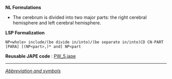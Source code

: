__NL Formulations__ 



* The cerebrum is divided into two major parts: the right cerebral hemisphere and left cerebral hemisphere.


  

__LSP Formalization__ 




```
NP<whole> include/(be divide in/into)/(be separate in/into)CD CN-PART [PARA] [(NP<part>,)* and] NP<part

```


__Reusable JAPE code__ 
 :
 [PW\_5.jape](../../images/7/7a/PW_5.jape "PW 5.jape") 





---



_[Abbreviation and symbols](../../Community/LSPSymbols "Community:LSPSymbols")_